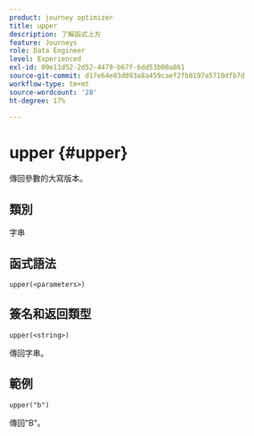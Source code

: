 ```yaml
---
product: journey optimizer
title: upper
description: 了解函式上方
feature: Journeys
role: Data Engineer
level: Experienced
exl-id: 09e11d52-2d52-4479-b67f-6dd53b00a861
source-git-commit: d17e64e03d093a8a459caef2fb0197a5710dfb7d
workflow-type: tm+mt
source-wordcount: '28'
ht-degree: 17%

---
```


# upper {#upper}

傳回參數的大寫版本。

## 類別

字串

## 函式語法

`upper(<parameters>)`

## 簽名和返回類型

`upper(<string>)`

傳回字串。

## 範例

`upper("b")`

傳回&quot;B&quot;。
